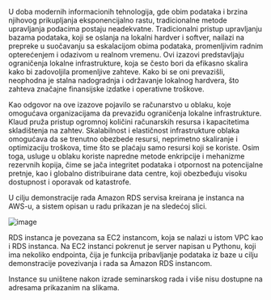 U doba modernih informacionih tehnologija, gde obim podataka i brzina njihovog prikupljanja eksponencijalno rastu, tradicionalne metode upravljanja podacima postaju neadekvatne. Tradicionalni pristup upravljanju bazama podataka, koji se oslanja na lokalni hardver i softver, nailazi na prepreke u suočavanju sa eskalacijom obima podataka, promenljivim radnim opterećenjem i odazivom u realnom vremenu. Ovi izazovi predstavljaju ograničenja lokalne infrastrukture, koja se često bori da efikasno skalira kako bi zadovoljila promenljive zahteve. Kako bi se oni prevazišli, neophodna je stalna nadogradnja i održavanje lokalnog hardvera, što zahteva značajne finansijske izdatke i operativne troškove. 

Kao odgovor na ove izazove pojavilo se računarstvo u oblaku, koje omogućava organizacijama da prevaziđu ograničenja lokalne infrastrukture. Klaud pruža pristup ogromnoj količini računarskih resursa i kapacitetima skladištenja na zahtev. Skalabilnost i elastičnost infrastrukture oblaka omogućava da se trenutno obezbede resursi, neprimetno skaliranje i optimizaciju troškova, time što se plaćaju samo resursi koji se koriste. Osim toga, usluge u oblaku koriste napredne metode enkripcije i mehanizme rezervnih kopija, čime se jača integritet podataka i otpornost na potencijalne pretnje, kao i globalno distribuirane data centre, koji obezbeđuju visoku dostupnost i oporavak od katastrofe. 

U cilju demonstracije rada Amazon RDS servisa kreirana je instanca na AWS-u, a sistem opisan u radu prikazan je na sledećoj slici.


![image](https://github.com/user-attachments/assets/3985fbd2-eecf-4cf4-9014-f34f30dcc496)



RDS instanca je povezana sa EC2 instancom, koja se nalazi u istom VPC kao i RDS instanca.
Na EC2 instanci pokrenut je server napisan u Pythonu, koji ima nekoliko endpointa, čija je funkcija pribavljanje podataka iz baze u cilju demonstracije povezivanja i rada sa Amazon RDS instancom.

Instance su uništene nakon izrade seminarskog rada i više nisu dostupne na adresama prikazanim na slikama.
